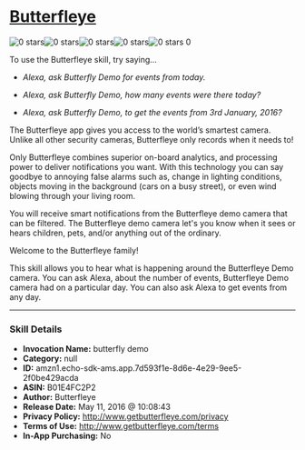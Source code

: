 # [Butterfleye](http://alexa.amazon.com/#skills/amzn1.echo-sdk-ams.app.7d593f1e-8d6e-4e29-9ee5-2f0be429acda)
![0 stars](../../images/ic_star_border_black_18dp_1x.png)![0 stars](../../images/ic_star_border_black_18dp_1x.png)![0 stars](../../images/ic_star_border_black_18dp_1x.png)![0 stars](../../images/ic_star_border_black_18dp_1x.png)![0 stars](../../images/ic_star_border_black_18dp_1x.png) 0

To use the Butterfleye skill, try saying...

* *Alexa, ask Butterfly Demo for events from today.*

* *Alexa, ask Butterfly Demo, how many events were there today?*

* *Alexa, ask Butterfly Demo, to get the events from 3rd January, 2016?*

The Butterfleye app gives you access to the world’s smartest camera. Unlike all other security cameras, Butterfleye only records when it needs to!
 
Only Butterfleye combines superior on-board analytics, and processing power to deliver notifications you want. With this technology you can say goodbye to annoying false alarms such as, change in lighting conditions, objects moving in the background (cars on a busy street), or even wind blowing through your living room.
 
You will receive smart notifications from the Butterfleye demo camera that can be filtered.  The Butterfleye demo camera let's you know when it sees or hears children, pets, and/or anything out of the ordinary.

Welcome to the Butterfleye family!

This skill allows you to hear what is happening around the Butterfleye Demo camera. You can ask Alexa, about the number of events, Butterfleye Demo camera had on a particular day. You can also ask Alexa to get events from any day.

***

### Skill Details

* **Invocation Name:** butterfly demo
* **Category:** null
* **ID:** amzn1.echo-sdk-ams.app.7d593f1e-8d6e-4e29-9ee5-2f0be429acda
* **ASIN:** B01E4FC2P2
* **Author:** Butterfleye
* **Release Date:** May 11, 2016 @ 10:08:43
* **Privacy Policy:** http://www.getbutterfleye.com/privacy
* **Terms of Use:** http://www.getbutterfleye.com/terms
* **In-App Purchasing:** No
